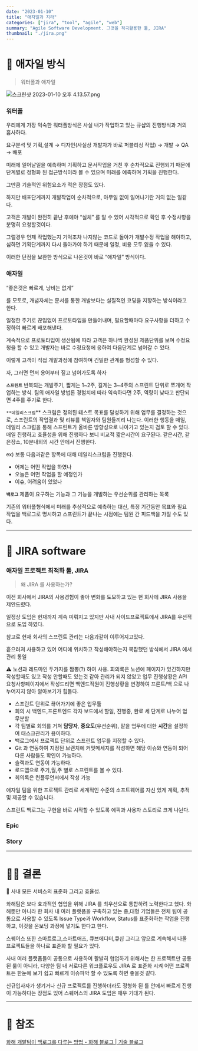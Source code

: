 ```yaml
---
date: "2023-01-10"
title: "애자일과 지라"
categories: ["jira", "tool", "agile", "web"]
summary: "Agile Software Development. 그것을 적극활용한 툴, JIRA"
thumbnail: "./jira.png"
---
```


# 🧩 애자일 방식

> 워터폴과 애자일

![스크린샷 2023-01-10 오후 4.13.57.png](https://s3-us-west-2.amazonaws.com/secure.notion-static.com/2f2555bc-5f8d-4cdd-95ce-119a537a3e34/%E1%84%89%E1%85%B3%E1%84%8F%E1%85%B3%E1%84%85%E1%85%B5%E1%86%AB%E1%84%89%E1%85%A3%E1%86%BA_2023-01-10_%E1%84%8B%E1%85%A9%E1%84%92%E1%85%AE_4.13.57.png)

### 워터폴

우리에게 가장 익숙한 워터폴방식은 사실 내가 작업하고 있는 큐샵의 진행방식과 거의 흡사하다.

요구분석 및 기획,설계 → 디자인(사실상 개발자가 바로 퍼블리싱 작업) → 개발 → QA → 배포

미래에 일어날일을 예측하며 기획하고 문서작업을 거친 후 순차적으로 진행되기 때문에 단계별로 정형화 된 접근방식이라 볼 수 있으며 미래를 예측하며 기획을 진행한다.

그만큼 기술적인 위험요소가 적은 장점도 있다.

하지만 배포단계까지 개발작업이 순차적으로, 아무일 없이 일어나기란 거의 없는 일같다.

고객은 개발이 완전히 끝난 후에야 “실체” 를 알 수 있어 시각적으로 확인 후 수정사항을 분명히 요청할것이다.

그럴경우 언제 작업했는지 기억조차 나지않는 코드로 돌아가 개발수정 작업을 해야하고, 심하면 기획단계까지 다시 돌아가야 하기 때문에 일정, 비용 모두 잃을 수 있다.

이러한 단점을 보완한 방식으로 나온것이 바로 “애자일” 방식이다.

### 애자일

“좋은것은 빠르게, 낭비는 없게”

를 모토로, 개념자체는 문서를 통한 개발보다는 실질적인 코딩을 지향하는 방식이라고 한다.

일정한 주기로 끊임없이 프로토타입을 만들어내며, 필요할때마다 요구사항을 더하고 수정하여 빠르게 배포해낸다.

계속적으로 프로토타입이 생산됨에 따라 고객은 하나씩 완성된 제품단위를 보며 수정요청을 할 수 있고 개발자는 바로 수정요청에 응하여 다음단계로 넘어갈 수 있다.

이렇게 고객이 직접 개발과정에 참여하며 긴밀한 관계를 형성할 수 있다.

자, 그러면 먼저 용어부터 짚고 넘어가도록 하자

**`스프린트`** 반복되는 개발주기, 짧게는 1~2주, 길게는 3~4주의 스프린트 단위로 쪼개어 작업하는 방식. 팀의 애자일 방법론 경험치에 따라 익숙하다면 2주, 역량이 낮다고 판단되면 4주를 주기로 한다.

`**데일리스크럼`\*\* 스크럼은 정의된 테스트 목표를 달성하기 위해 업무를 결정하는 것으로, 스프린트의 작업결과 및 리뷰를 책임자와 팀원들끼리 나눈다.
이러한 행동을 매일, 데일리 스크럼을 통해 스프린트가 올바른 방향성으로 나아가고 있는지 검토 할 수 있다. 매일 진행하고 효율성을 위해 진행하다 보니 비교적 짧은시간이 요구된다. 같은시간, 같은장소, 10분내외의 시간 안에서 진행한다.

ex) 보통 다음과같은 항목에 대해 데일리스크럼을 진행한다.

- 어제는 어떤 작업을 하였나
- 오늘은 어떤 작업을 할 예정인가
- 이슈, 어려움이 있었나

**`백로그`** 제품이 요구하는 기능과 그 기능을 개발하는 우선순위를 관리하는 목록

기존의 워터폴형식에서 미래를 추상적으로 예측하는 대신, 특정 기간동안 목표와 필요 작업을 백로그로 명시하고 스프린트가 끝나는 시점에는 팀원 간 피드백을 가질 수도 있다.

---

# 🧩 JIRA software

### 애자일 프로젝트 최적화 툴, JIRA

> 왜 JIRA 를 사용하는가?

이전 회사에서 JIRA의 사용경험이 좋아 변화를 도모하고 있는 현 회사에 JIRA 사용을 제안드렸다.

일정상 도입은 현재까지 계속 미뤄지고 있지만 사내 사이드프로젝트에서 JIRA를 우선적으로 도입 하였다.

참고로 현재 회사의 스프린트 관리는 다음과같이 이루어지고있다.

흩으러져 사용하고 있어 어디에 위치하고 작성해야하는지 복잡했던 방식에서 JIRA 에서 관리 통일

<aside>
⚠️ 노션과 레드마인 두가지를 짬뽕(?) 하여 사용.
회의록은 노션에 페이지가 있긴하지만 작성할때도 있고 작성 안할때도 있는것 같아 관리가 되지 않았고 업무 진행상황은 API 요청사항페이지에서 작성드리면 백엔드직원이 진행상황을 변경하여 프론트/백 으로 나누어지지 않아 알아보기가 힘들다.

</aside>

- 스프린트 단위로 끊어가기에 좋은 업무툴
- 회의 시 백엔드,프론트엔드 각자 보드에서 할일, 진행중, 완료 세 단계로 나누어 업무분할
- 각 팀별로 회의를 거쳐 **담당자**, **중요도**(우선순위), 맡을 업무에 대한 **시간**을 설정하여 태스크관리가 용이하다.
- 백로그에서 프로젝트 단위로 스프린트 업무를 지정할 수 있다.
- Git 과 연동하여 지정된 브랜치에 커밋메세지를 작성하면 해당 이슈와 연동이 되어 다른 사람들도 확인이 가능하다.
- 슬랙과도 연동이 가능하다.
- 로드맵으로 주기,월,주 별로 스프린트를 볼 수 있다.
- 회의록은 컨플루언서에서 작성 가능

애자일 팀을 위한 프로젝트 관리로 세계적인 수준의 소프트웨어를 자신 있게 계획, 추적 및 제공할 수 있습니다.

스프린트 백로그는 구현을 바로 시작할 수 있도록 에픽과 사용자 스토리로 크게 나뉜다.

### Epic

### Story

---

# 🧩🧩 결론

<aside>
🧸 사내 모든 서비스의 표준화 그리고 효율성.

</aside>

화해팀은 보다 효과적인 협업을 위해 JIRA 를 최우선으로 통합하려 노력한다고 했다.
화해뿐만 아니라 한 회사 내 여러 플랫폼을 구축하고 있는 중,대형 기업들은 전체 팀이 공통으로 사용할 수 있도록 Issue Type과 Workflow, Status를 표준화하는 작업을 진행하고, 이것을 온보딩 과정에 넣기도 한다고 한다.

스퀘어스 또한 스마트로그,스마트애즈, 큐브에디터,큐샵 그리고 앞으로 계속해서 나올 프로젝트들을 하나로 표준화 할 필요가 있다.

사내 여러 플랫폼들이 공통으로 사용하여 활발히 협업하기 위해서는 한 프로젝트만 공통된 룰이 아니라, 다양한 팀 내 서로다른 워크플로우도 JIRA 로 표준화 시켜 어떤 프로젝트든 한눈에 보기 쉽고 빠르게 이슈파악 할 수 있도록 하면 좋을것 같다.

신규입사자가 생기거나 신규 프로젝트를 진행하더라도 정형화 된 틀 안에서 빠르게 진행이 가능하다는 장점도 있어 스퀘어스의 JIRA 도입은 매우 기대가 된다.

---

# 📜 참조

[화해 개발팀이 백로그를 다루는 방법 - 화해 블로그 | 기술 블로그](https://blog.hwahae.co.kr/all/tech/tech-tech/7407)
